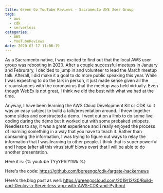 ```yaml
---
title: Green Go YouTube Reviews - Sacramento AWS User Group
tags:
  - aws
  - cdk
  - serverless
categories:
  - AWS
  - YouTubeReviews
date: 2020-03-17 11:06:19
---
```


As a Sacramento native, I was excited to find out that the local AWS user group was rebooting in 2020. After a couple successful meetups in January and Februrary, I decided to jump in and volunteer to lead the March meetup talk. Afterall, I did make it a goal to do more public speaking this year. While I was expecting to do the talk in person, it just made sense given all the circumstances with the coronavirus that the meetup was held virtually. Even though WebEx is not great, I think we did the best with what we had at the time. 

Anyway, I have been learning the AWS Cloud Development Kit or CDK so it was an easy subject to build a talk/presentation around. I threw together some slides and constructed a demo. I went out on a limb to do some live coding during the demo but it worked out with some prebaked snippets. Needless to say, it was a great experience and I really enjoyed the process of learning something in a way that you have to teach it. Rather than consuming the information, I was trying to figure out ways to relay the information that I was learning to other people. I think that is super powerful and I hope (after all this virus stuff blows over) that I will be able to do another presentation.

Here it is:
{% youtube TYyYPSlYfWk %}

Here's the code: https://github.com/bgreengo/cdk-fargate-hackernews

Here's the blog post as well: https://greengocloud.com/2019/12/30/Build-and-Deploy-a-Serverless-app-with-AWS-CDK-and-Python/